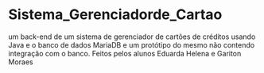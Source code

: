 # Sistema_Gerenciadorde_Cartao
um back-end de um sistema de gerenciador de cartões de créditos usando Java e o banco de dados MariaDB e um protótipo do mesmo não contendo integração com o banco. Feitos pelos alunos Eduarda Helena e Gariton Moraes
